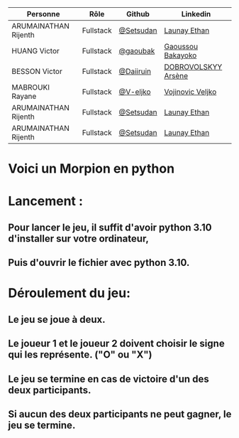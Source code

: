 | Personne            | Rôle                      | Github                                   | Linkedin                                                                               |
| ------------------- | ------------------------- | ---------------------------------------- | -------------------------------------------------------------------------------------- |
| ARUMAINATHAN Rijenth        | Fullstack | [@Setsudan](https://github.com/Setsudan) | [Launay Ethan](https://www.linkedin.com/in/videau-launay-ethan/)                       |
| HUANG Victor   | Fullstack                  | [@gaoubak](https://github.com/gaoubak)   | [Gaoussou Bakayoko](https://www.linkedin.com/in/kader-bakayoko-341b53190/)             |
| BESSON Victor | Fullstack          | [@Daiiruin](https://github.com/Daiiruin) | [DOBROVOLSKYY Arsène](https://www.linkedin.com/in/ars%C3%A8ne-dobrovolskyy-458045226/) |
| MABROUKI Rayane    | Fullstack         | [@V-eljko](https://github.com/V-eljko)   | [Vojinovic Veljko](https://www.linkedin.com/in/veljko-vojinovic-365823226/)            |
| ARUMAINATHAN Rijenth        | Fullstack | [@Setsudan](https://github.com/Setsudan) | [Launay Ethan](https://www.linkedin.com/in/videau-launay-ethan/)                     |
| ARUMAINATHAN Rijenth        | Fullstack | [@Setsudan](https://github.com/Setsudan) | [Launay Ethan](https://www.linkedin.com/in/videau-launay-ethan/)                     |
# Voici un Morpion en python

# Lancement :
## Pour lancer le jeu, il suffit d'avoir python 3.10 d'installer sur votre ordinateur,
## Puis d'ouvrir le fichier avec python 3.10.

# Déroulement du jeu:
## Le jeu se joue à deux.
## Le joueur 1 et le joueur 2 doivent choisir le signe qui les représente. ("O" ou "X")
## Le jeu se termine en cas de victoire d'un des deux participants.
## Si aucun des deux participants ne peut gagner, le jeu se termine.
